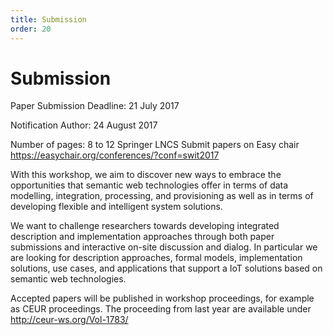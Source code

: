 ```yaml
---
title: Submission
order: 20
---
```

# Submission

Paper Submission Deadline: 21 July 2017 

Notification Author: 24 August 2017

Number of pages: 8 to 12 Springer LNCS
Submit papers on Easy chair https://easychair.org/conferences/?conf=swit2017

With this workshop, we aim to discover new ways to embrace the opportunities that semantic web technologies offer in terms of data modelling, integration, processing, and provisioning as well as in terms of developing flexible and intelligent system solutions.

We want to challenge researchers towards developing integrated description and implementation approaches through both paper submissions and interactive on-site discussion and dialog.
In particular we are looking for description approaches, formal models, implementation solutions, use cases, and applications that support a IoT solutions based on semantic web technologies.

Accepted papers will be published in workshop proceedings, for example as CEUR proceedings. 
The proceeding from last year are available under http://ceur-ws.org/Vol-1783/
